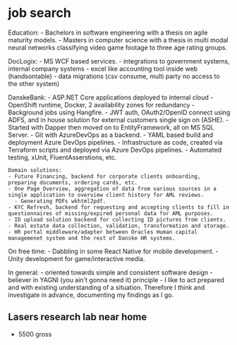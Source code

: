 # job search

Education:
    - Bachelors in software engineering with a thesis on agile maturity models.
    - Masters in computer science with a thesis in multi modal neural networks classifying video game footage to three age rating groups.

DocLogix:
    - MS WCF based services. 
    - integrations to government systems, internal company systems
    - excel like accounting tool inside web (handsontable)
    - data migrations (csv consume, multi party no access to the other system)

DanskeBank:
    - ASP.NET Core applications deployed to internal cloud
    - OpenShift runtime, Docker, 2 availability zones for redundancy
    - Background jobs using Hangfire.
    - JWT auth, OAuth2/OpenID connect using ADFS, and in house solution for external customers single sign on (ASHE).
    - Started with Dapper then moved on to EntityFramework, all on MS SQL Server.
    - Git with AzureDevOps as a backend.
    - YAML based build and deployment Azure DevOps pipelines.
    - Infrastructure as code, created via Terraform scripts and deployed via Azure DevOps pipelines.
    - Automated testing, xUnit, FluentAsserstions, etc.

    Domain solutions:
    - Future Financing, backend for corporate clients onboarding, preparing documents, ordering cards, etc.
    - One Page Overview, aggregation of data from various sources in a single application to overview client history for AML reviews.
      - Generating PDFs wkhtml2pdf.
    - KYC Refresh, backend for requesting and accepting clients to fill in questionnaires of missing/expired personal data for AML purposes.
    - ID upload solution backend for collecting ID pictures from clients.
    - Real estate data collection, validation, transformation and storage.
    - HR portal middleware/adapter between Oracles Human capital managemenet system and the rest of Danske HR systems.

On free time:
    - Dabbling in some React Native for mobile development.
    - Unity development for game/interactive media.

 In general:
    - oriented towards simple and consistent software design
    - believer in YAGNI (you ain't gonna need it) principle
    - I like to act prepared and with existing understanding of a situation. Therefore I think and investigate in advance, documenting my findings as I go.



Lasers research lab near home
-----------------------------
 - 5500 gross  